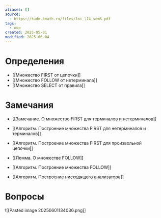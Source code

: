 ```yaml
---
aliases: []
source:
  - https://kadm.kmath.ru/files/loi_l14_sem6.pdf
tags:
  - лои
created: 2025-05-31
modified: 2025-06-04
---
```

# Определения
- [[Множество FIRST от цепочки]]
- [[Множество FOLLOW от нетерминала]]
- [[Множество SELECT от правила]]
# Замечания
- [[Замечание. О множестве FIRST для терминалов и нетерминалов]]
- [[Алгоритм. Построение множества FIRST для нетерминалов и терминалов]]
- [[Алгоритм. Построение множества FIRST для произвольной цепочки]]
- [[Лемма. О множестве FOLLOW]]
- [[Алгоритм. Построение множества FOLLOW]]

- [[Алгоритм. Построение нисходящего анализатора]]
# Вопросы
![[Pasted image 20250601134036.png]]